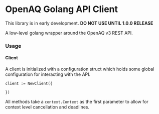 # OpenAQ Golang API Client

This library is in early development. **DO NOT USE UNTIL 1.0.0 RELEASE**

A low-level golang wrapper around the OpenAQ v3 REST API.


### Usage



#### Client

A client is initialized with a configuration struct which holds some global configuration for interacting with the API. 

```
client := NewClient({
    
})
```

All methods take a `context.Context` as the first parameter to allow for context level cancellation and deadlines.